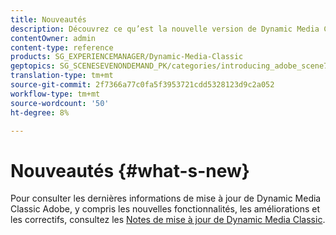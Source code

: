 ```yaml
---
title: Nouveautés
description: Découvrez ce qu’est la nouvelle version de Dynamic Media Classic dans les notes de mise à jour actuelles.
contentOwner: admin
content-type: reference
products: SG_EXPERIENCEMANAGER/Dynamic-Media-Classic
geptopics: SG_SCENESEVENONDEMAND_PK/categories/introducing_adobe_scene7
translation-type: tm+mt
source-git-commit: 2f7366a77c0fa5f3953721cdd5328123d9c2a052
workflow-type: tm+mt
source-wordcount: '50'
ht-degree: 8%

---
```



# Nouveautés {#what-s-new}

Pour consulter les dernières informations de mise à jour de Dynamic Media Classic Adobe, y compris les nouvelles fonctionnalités, les améliorations et les correctifs, consultez les [Notes de mise à jour de Dynamic Media Classic](https://experienceleague.adobe.com/docs/dynamic-media-developer-resources/release-notes/s7rn2017.html).
